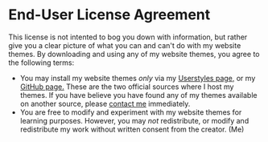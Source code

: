 # End-User License Agreement
This license is not intented to bog you down with information, but rather give you a clear picture of what you can and can't do with my website themes. By downloading and using any of my website themes, you agree to the following terms:

- You may install my website themes *only* via my [Userstyles page,](https://userstyles.org/users/498439) or my [GitHub page.](https://github.com/Tech-How) These are the two official sources where I host my themes. If you have believe you have found any of my themes available on another source, please [contact me](mailto:tech_how_youtuber55@yahoo.com) immediately.
- You are free to modify and experiment with my website themes for learning purposes. However, you may *not* redistribute, or modify and redistribute my work without written consent from the creator. (Me)
